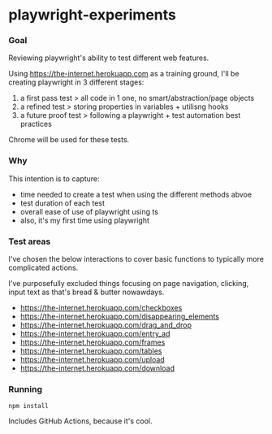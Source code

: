 # playwright-experiments

### Goal

Reviewing playwright's ability to test different web features.

Using https://the-internet.herokuapp.com as a training ground, I'll be creating playwright in 3 different stages:

1. a first pass test > all code in 1 one, no smart/abstraction/page objects
2. a refined test > storing properties in variables + utilisng hooks
3. a future proof test > following a playwright + test automation best practices

Chrome will be used for these tests.

### Why

This intention is to capture:

- time needed to create a test when using the different methods abvoe
- test duration of each test
- overall ease of use of playwright using ts
- also, it's my first time using playwright

### Test areas

I've chosen the below interactions to cover basic functions to typically more complicated actions. 

I've purposefully excluded things focusing on page navigation, clicking, input text as that's bread & butter nowawdays.

- https://the-internet.herokuapp.com/checkboxes
- https://the-internet.herokuapp.com/disappearing_elements
- https://the-internet.herokuapp.com/drag_and_drop
- https://the-internet.herokuapp.com/entry_ad
- https://the-internet.herokuapp.com/frames
- https://the-internet.herokuapp.com/tables
- https://the-internet.herokuapp.com/upload
- https://the-internet.herokuapp.com/download


### Running

`npm install`

Includes GitHub Actions, because it's cool. 
